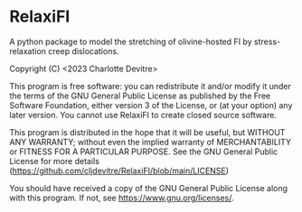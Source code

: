 # RelaxiFI
A python package to model the stretching of olivine-hosted FI by stress-relaxation creep dislocations.

Copyright (C) <2023 Charlotte Devitre>

This program is free software: you can redistribute it and/or modify
it under the terms of the GNU General Public License as published by
the Free Software Foundation, either version 3 of the License, or
(at your option) any later version. 
You cannot use RelaxiFI to create closed source software.

This program is distributed in the hope that it will be useful,
but WITHOUT ANY WARRANTY; without even the implied warranty of
MERCHANTABILITY or FITNESS FOR A PARTICULAR PURPOSE.  See the
GNU General Public License for more details (https://github.com/cljdevitre/RelaxiFI/blob/main/LICENSE)

You should have received a copy of the GNU General Public License
along with this program.  If not, see <https://www.gnu.org/licenses/>.